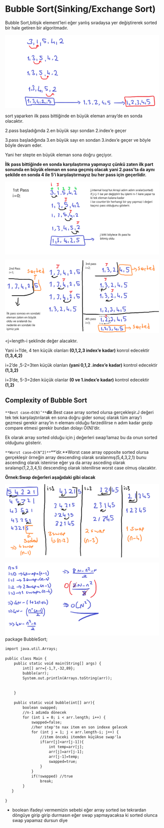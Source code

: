 Bubble Sort(Sinking/Exchange Sort)
==================================

Bubble Sort,bitişik element’leri eğer yanlış sıradaysa yer değiştirerek sorted bir hale getiren bir algoritmadır.

![photo1](https://github.com/alpersener/bubbleSortExample/blob/master/photo1.png)

sort yaparken ilk pass bittiğinde en büyük eleman array’de en sonda olacaktır.

2.pass başladığında 2.en büyük sayı sondan 2.index’e geçer

3.pass başladığında 3.en büyük sayı en sondan 3.index’e geçer ve böyle böyle devam eder.

Yani her stepte en büyük eleman sona doğru geçiyor.

**İlk pass bittiğinde en sonda karşılaştırma yapmayız çünkü zaten ilk part sonunda en büyük eleman en sona geçmiş olacak yani 2.pass’ta da aynı şekilde en sonda 4 ile 5’i karşılaştırmayız bu her pass için geçerlidir.**

![photo2](https://github.com/alpersener/bubbleSortExample/blob/master/photo2.png)

![photo3](https://github.com/alpersener/bubbleSortExample/blob/master/photo3.png)

<j=length-i şeklinde değer alacaktır.

Yani i=1’de, 4 ten küçük olanları **(0,1,2,3 index’e kadar)** konrol edecektir **(1,3,4,2)**

i=2’de ,5-2=3ten küçük olanları **(yani 0,1,2 .index’e kadar)** kontrol edecektir **(1,3,2)**

i=3’de, 5-3=2den küçük olanlar **(0 ve 1.index’e kadar)** kontrol edecektir **(1,2)**

Complexity of Bubble Sort
-------------------------

`**Best case⇒O(N)’**`**dir**.Best case array sorted olursa gerçekleşir.J değeri tek tek karşılaştırılarak en sona doğru gider sonuç olarak tüm array’i gezmesi gerekir array’in n elemanı olduğu farzedilirse n adım kadar gezip compare etmesi gerekir bundan dolayı O(N)’dir.

Ek olarak array sorted olduğu için j değerleri swap’lamaz bu da onun sorted olduğunu gösterir.

`**Worst case⇒O(N^2)**`**’dir.**Worst case array opposite sorted olursa gerçekleşir örneğin array descending olarak sıralanmış(5,4,3,2,1) bunu ascending olarak istenirse eğer ya da array asceding olarak sıralanıp(1,2,3,4,5) descending olarak istenilirse worst case olmuş olacaktır.

**Örnek:Swap değerleri aşağıdaki gibi olacak**

![photo4](https://github.com/alpersener/bubbleSortExample/blob/master/photo4.png)

![photo5](https://github.com/alpersener/bubbleSortExample/blob/master/photo5.png)
    package BubbleSort;
    
    import java.util.Arrays;
    
    public class Main {
        public static void main(String[] args) {
            int[] arr={-1,7,-32,89};
            bubble(arr);
            System.out.println(Arrays.toString(arr));
    
    
        }
    
        public static void bubble(int[] arr){
            boolean swapped;
            //n-1 adımda dönecek
            for (int i = 0; i < arr.length; i++) {
                swapped=false;
                //her step'te nax item en son indexe gelecek
                for (int j = 1; j < arr.length-i; j++) {
                    //item önceki itemden küçükse swap'la
                    if(arr[j]<arr[j-1]){
                        int temp=arr[j];
                        arr[j]=arr[j-1];
                        arr[j-1]=temp;
                        swapped=true;
                    }
                }
                if(!swapped) //true
                    break;
            }
       }
    
    }

*   boolean ifadeyi vermemizin sebebi eğer array sorted ise tekrardan döngüye girip girip durmasın eğer swap yapmayacaksa ki sorted olunca swap yapamaz dursun diye

